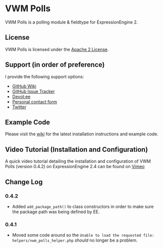 # VWM Polls

VWM Polls is a polling module & fieldtype for ExpressionEngine 2.

## License

VWM Polls is licensed under the [Apache 2 License](http://www.apache.org/licenses/LICENSE-2.0.html).

## Support (in order of preference)

I provide the following support options:

* [GitHub Wiki](https://github.com/vmichnowicz/vwm_polls/wiki)
* [GitHub Issue Tracker](https://github.com/vmichnowicz/vwm_polls/issues)
* [Devot:ee](http://devot-ee.com/add-ons/vwm-polls)
* [Personal contact form](http://www.vmichnowicz.com/contact)
* [Twitter](http://twitter.com/vmichnowicz)

## Example Code

Please visit the [wiki](https://github.com/vmichnowicz/vwm_polls/wiki) for the latest installation instructions and example code.

## Video Tutorial (Installation and Configuration)

A quick video tutorial detailing the installation and configuration of VWM Polls (version 0.4.2) on ExpressionEngine 2.4 can be found on [Vimeo](http://vimeo.com/vmichnowicz/vwm-polls-installation-and-configuration)

## Change Log

### 0.4.2

* Added `add_package_path()` to class constructors in order to make sure the package path was being defined by EE.

### 0.4.1

* Moved some code around so the `Unable to load the requested file: helpers/vwm_polls_helper.php` *should* no longer be a problem.